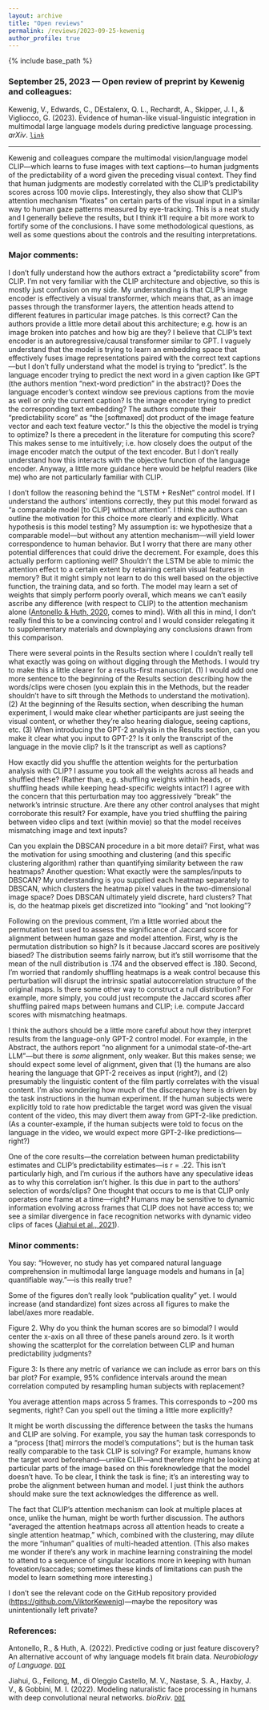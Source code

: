 ```yaml
---
layout: archive
title: "Open reviews"
permalink: /reviews/2023-09-25-kewenig
author_profile: true
---
```


{% include base_path %}


### September 25, 2023 &mdash; Open review of preprint by Kewenig and colleagues:
Kewenig, V., Edwards, C., DEstalenx, Q. L., Rechardt, A., Skipper, J. I., & Vigliocco, G. (2023). Evidence of human-like visual-linguistic integration in multimodal large language models during predictive language processing. *arXiv*. [`link`](https://arxiv.org/abs/2308.06035)

---

Kewenig and colleagues compare the multimodal vision/language model CLIP—which learns to fuse images with text captions—to human judgments of the predictability of a word given the preceding visual context. They find that human judgments are modestly correlated with the CLIP’s predictability scores across 100 movie clips. Interestingly, they also show that CLIP’s attention mechanism “fixates” on certain parts of the visual input in a similar way to human gaze patterns measured by eye-tracking. This is a neat study and I generally believe the results, but I think it’ll require a bit more work to fortify some of the conclusions. I have some methodological questions, as well as some questions about the controls and the resulting interpretations.

### Major comments:

I don’t fully understand how the authors extract a “predictability score” from CLIP. I’m not very familiar with the CLIP architecture and objective, so this is mostly just confusion on my side. My understanding is that CLIP’s image encoder is effectively a visual transformer, which means that, as an image passes through the transformer layers, the attention heads attend to different features in particular image patches. Is this correct? Can the authors provide a little more detail about this architecture; e.g. how is an image broken into patches and how big are they? I believe that CLIP’s text encoder is an autoregressive/causal transformer similar to GPT. I vaguely understand that the model is trying to learn an embedding space that effectively fuses image representations paired with the correct text captions—but I don’t fully understand what the model is trying to “predict”. Is the language encoder trying to predict the next word in a given caption like GPT (the authors mention “next-word prediction” in the abstract)? Does the language encoder’s context window see previous captions from the movie as well or only the current caption? Is the image encoder trying to predict the corresponding text embedding? The authors compute their “predictability score” as “the [softmaxed] dot product of the image feature vector and each text feature vector.” Is this the objective the model is trying to optimize? Is there a precedent in the literature for computing this score? This makes sense to me intuitively; i.e. how closely does the output of the image encoder match the output of the text encoder. But I don’t really understand how this interacts with the objective function of the language encoder. Anyway, a little more guidance here would be helpful readers (like me) who are not particularly familiar with CLIP.

I don’t follow the reasoning behind the “LSTM + ResNet” control model. If I understand the authors’ intentions correctly, they put this model forward as “a comparable model [to CLIP] without attention”. I think the authors can outline the motivation for this choice more clearly and explicitly. What hypothesis is this model testing? My assumption is: we hypothesize that a comparable model—but without any attention mechanism—will yield lower correspondence to human behavior. But I worry that there are many other potential differences that could drive the decrement. For example, does this actually perform captioning well? Shouldn’t the LSTM be able to mimic the attention effect to a certain extent by retaining certain visual features in memory? But it might simply not learn to do this well based on the objective function, the training data, and so forth. The model may learn a set of weights that simply perform poorly overall, which means we can’t easily ascribe any difference (with respect to CLIP) to the attention mechanism alone ([Antonello & Huth, 2020](https://doi.org/10.1162/nol_a_00087), comes to mind). With all this in mind, I don’t really find this to be a convincing control and I would consider relegating it to supplementary materials and downplaying any conclusions drawn from this comparison.
 
There were several points in the Results section where I couldn’t really tell what exactly was going on without digging through the Methods. I would try to make this a little clearer for a results-first manuscript. (1) I would add one more sentence to the beginning of the Results section describing how the words/clips were chosen (you explain this in the Methods, but the reader shouldn’t have to sift through the Methods to understand the motivation). (2) At the beginning of the Results section, when describing the human experiment, I would make clear whether participants are just seeing the visual content, or whether they’re also hearing dialogue, seeing captions, etc. (3) When introducing the GPT-2 analysis in the Results section, can you make it clear what you input to GPT-2? Is it only the transcript of the language in the movie clip? Is it the transcript as well as captions?

How exactly did you shuffle the attention weights for the perturbation analysis with CLIP? I assume you took all the weights across all heads and shuffled these? (Rather than, e.g. shuffling weights within heads, or shuffling heads while keeping head-specific weights intact?) I agree with the concern that this perturbation may too aggressively “break” the network’s intrinsic structure. Are there any other control analyses that might corroborate this result? For example, have you tried shuffling the pairing between video clips and text (within movie) so that the model receives mismatching image and text inputs?

Can you explain the DBSCAN procedure in a bit more detail? First, what was the motivation for using smoothing and clustering (and this specific clustering algorithm) rather than quantifying similarity between the raw heatmaps? Another question: What exactly were the samples/inputs to DBSCAN? My understanding is you supplied each heatmap separately to DBSCAN, which clusters the heatmap pixel values in the two-dimensional image space? Does DBSCAN ultimately yield discrete, hard clusters? That is, do the heatmap pixels get discretized into “looking” and “not looking”?

Following on the previous comment, I’m a little worried about the permutation test used to assess the significance of Jaccard score for alignment between human gaze and model attention. First, why is the permutation distribution so high? Is it because Jaccard scores are positively biased? The distribution seems fairly narrow, but it’s still worrisome that the mean of the null distribution is .174 and the observed effect is .180. Second, I’m worried that randomly shuffling heatmaps is a weak control because this perturbation will disrupt the intrinsic spatial autocorrelation structure of the original maps. Is there some other way to construct a null distribution? For example, more simply, you could just recompute the Jaccard scores after shuffling paired maps between humans and CLIP; i.e. compute Jaccard scores with mismatching heatmaps.

I think the authors should be a little more careful about how they interpret results from the language-only GPT-2 control model. For example, in the Abstract, the authors report “no alignment for a unimodal state-of-the-art LLM”—but there is *some* alignment, only weaker. But this makes sense; we should expect some level of alignment, given that (1) the humans are also hearing the language that GPT-2 receives as input (right?), and (2) presumably the linguistic content of the film partly correlates with the visual content. I’m also wondering how much of the discrepancy here is driven by the task instructions in the human experiment. If the human subjects were explicitly told to rate how predictable the target word was given the visual content of the video, this may divert them away from GPT-2-like prediction. (As a counter-example, if the human subjects were told to focus on the language in the video, we would expect more GPT-2-like predictions—right?)

One of the core results—the correlation between human predictability estimates and CLIP’s predictability estimates—is r = .22. This isn’t particularly high, and I’m curious if the authors have any speculative ideas as to why this correlation isn’t higher. Is this due in part to the authors’ selection of words/clips? One thought that occurs to me is that CLIP only operates one frame at a time—right? Humans may be sensitive to dynamic information evolving across frames that CLIP does not have access to; we see a similar divergence in face recognition networks with dynamic video clips of faces ([Jiahui et al., 2021](https://doi.org/10.1101/2021.11.17.469009)).

### Minor comments:

You say: “However, no study has yet compared natural language comprehension in multimodal large language models and humans in [a] quantifiable way.”—is this really true?

Some of the figures don’t really look “publication quality” yet. I would increase (and standardize) font sizes across all figures to make the label/axes more readable.

Figure 2. Why do you think the human scores are so bimodal? I would center the x-axis on all three of these panels around zero. Is it worth showing the scatterplot for the correlation between CLIP and human predictability judgments?

Figure 3: Is there any metric of variance we can include as error bars on this bar plot? For example, 95% confidence intervals around the mean correlation computed by resampling human subjects with replacement?

You average attention maps across 5 frames. This corresponds to ~200 ms segments, right? Can you spell out the timing a little more explicitly?

It might be worth discussing the difference between the tasks the humans and CLIP are solving. For example, you say the human task corresponds to a “process [that] mirrors the model’s computations”; but is the human task really comparable to the task CLIP is solving? For example, humans know the target word beforehand—unlike CLIP—and therefore might be looking at particular parts of the image based on this foreknowledge that the model doesn’t have. To be clear, I think the task is fine; it’s an interesting way to probe the alignment between human and model. I just think the authors should make sure the text acknowledges the difference as well.

The fact that CLIP’s attention mechanism can look at multiple places at once, unlike the human, might be worth further discussion. The authors “averaged the attention heatmaps across all attention heads to create a single attention heatmap,” which, combined with the clustering, may dilute the more “inhuman” qualities of multi-headed attention. (This also makes me wonder if there’s any work in machine learning constraining the model to attend to a sequence of singular locations more in keeping with human foveation/saccades; sometimes these kinds of limitations can push the model to learn something more interesting.)

I don’t see the relevant code on the GitHub repository provided (https://github.com/ViktorKewenig)—maybe the repository was unintentionally left private?

### References:

Antonello, R., & Huth, A. (2022). Predictive coding or just feature discovery? An alternative account of why language models fit brain data. *Neurobiology of Language*. [`DOI`](https://doi.org/10.1162/nol_a_00087)

Jiahui, G., Feilong, M., di Oleggio Castello, M. V., Nastase, S. A., Haxby, J. V., & Gobbini, M. I. (2022). Modeling naturalistic face processing in humans with deep convolutional neural networks. *bioRxiv*. [`DOI`](https://doi.org/10.1101/2021.11.17.469009)

